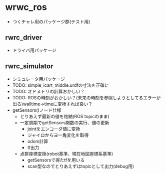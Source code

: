 # wrwc_ros
- つくチャレ用のパッケージ郡(テスト用)

## rwrc_driver
- ドライバ用パッケージ

## rwrc_simulator
- シミュレータ用パッケージ
- TODO: simple_icart_middle.urdfの寸法を正確に
- TODO: オドメトリの計算おかしい？
- TODO: ROSの時刻がおかしい？(未来の時刻を参照しようとしてるエラーが出る)walltime→timeに変換すれば良い？
- getSensors()ノード仕様
    - とりあえず最新の値を格納(ROS topicのまま)
    - 一定周期でgetSensors関数の実行、値の更新
        - jointをエンコーダ値に変換
        - ジャイロからヨー角変化を取得
        - odom計算
        - tf出力
    - 点群座標変換(robot基準、現在地図座標系基準)
        - getSensorsで得たtfを用いる
        - scan型なのでとりあえずはtopicとして出力(debug用)